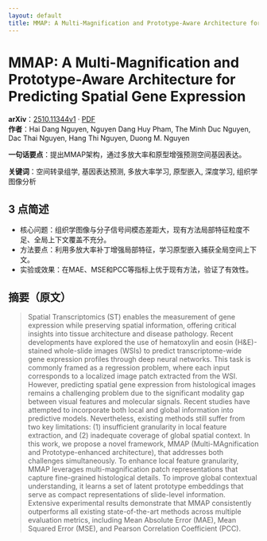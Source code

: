 ```yaml
---
layout: default
title: MMAP: A Multi-Magnification and Prototype-Aware Architecture for Predicting Spatial Gene Expression
---
```


# MMAP: A Multi-Magnification and Prototype-Aware Architecture for Predicting Spatial Gene Expression
**arXiv**：[2510.11344v1](https://arxiv.org/abs/2510.11344) · [PDF](https://arxiv.org/pdf/2510.11344.pdf)  
**作者**：Hai Dang Nguyen, Nguyen Dang Huy Pham, The Minh Duc Nguyen, Dac Thai Nguyen, Hang Thi Nguyen, Duong M. Nguyen  

**一句话要点**：提出MMAP架构，通过多放大率和原型增强预测空间基因表达。

**关键词**：空间转录组学, 基因表达预测, 多放大率学习, 原型嵌入, 深度学习, 组织学图像分析

## 3 点简述
- 核心问题：组织学图像与分子信号间模态差距大，现有方法局部特征粒度不足、全局上下文覆盖不充分。
- 方法要点：利用多放大率补丁增强局部特征，学习原型嵌入捕获全局空间上下文。
- 实验或效果：在MAE、MSE和PCC等指标上优于现有方法，验证了有效性。

## 摘要（原文）

> Spatial Transcriptomics (ST) enables the measurement of gene expression while
> preserving spatial information, offering critical insights into tissue
> architecture and disease pathology. Recent developments have explored the use
> of hematoxylin and eosin (H&E)-stained whole-slide images (WSIs) to predict
> transcriptome-wide gene expression profiles through deep neural networks. This
> task is commonly framed as a regression problem, where each input corresponds
> to a localized image patch extracted from the WSI. However, predicting spatial
> gene expression from histological images remains a challenging problem due to
> the significant modality gap between visual features and molecular signals.
> Recent studies have attempted to incorporate both local and global information
> into predictive models. Nevertheless, existing methods still suffer from two
> key limitations: (1) insufficient granularity in local feature extraction, and
> (2) inadequate coverage of global spatial context. In this work, we propose a
> novel framework, MMAP (Multi-MAgnification and Prototype-enhanced
> architecture), that addresses both challenges simultaneously. To enhance local
> feature granularity, MMAP leverages multi-magnification patch representations
> that capture fine-grained histological details. To improve global contextual
> understanding, it learns a set of latent prototype embeddings that serve as
> compact representations of slide-level information. Extensive experimental
> results demonstrate that MMAP consistently outperforms all existing
> state-of-the-art methods across multiple evaluation metrics, including Mean
> Absolute Error (MAE), Mean Squared Error (MSE), and Pearson Correlation
> Coefficient (PCC).

